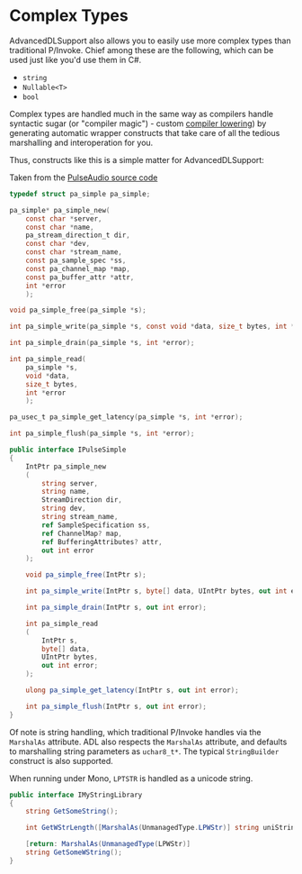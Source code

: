 Complex Types
=============

AdvancedDLSupport also allows you to easily use more complex types than traditional P/Invoke. Chief among these are the
following, which can be used just like you'd use them in C#.

* `string`
* `Nullable<T>`
* `bool`

Complex types are handled much in the same way as compilers handle syntactic sugar (or "compiler magic") - custom
[compiler lowering][2]) by generating automatic wrapper constructs that take care of all the tedious marshalling and
interoperation for you.

Thus, constructs like this is a simple matter for AdvancedDLSupport:

Taken from the [PulseAudio source code][1]
```c
typedef struct pa_simple pa_simple;

pa_simple* pa_simple_new(
    const char *server,
    const char *name,
    pa_stream_direction_t dir,
    const char *dev,
    const char *stream_name,
    const pa_sample_spec *ss,
    const pa_channel_map *map,
    const pa_buffer_attr *attr,
    int *error
    );

void pa_simple_free(pa_simple *s);

int pa_simple_write(pa_simple *s, const void *data, size_t bytes, int *error);

int pa_simple_drain(pa_simple *s, int *error);

int pa_simple_read(
    pa_simple *s,
    void *data,
    size_t bytes,
    int *error
    );

pa_usec_t pa_simple_get_latency(pa_simple *s, int *error);

int pa_simple_flush(pa_simple *s, int *error);
```

```c#
public interface IPulseSimple
{
    IntPtr pa_simple_new
    (
        string server,
        string name,
        StreamDirection dir,
        string dev,
        string stream_name,
        ref SampleSpecification ss,
        ref ChannelMap? map,
        ref BufferingAttributes? attr,
        out int error
    );

    void pa_simple_free(IntPtr s);

    int pa_simple_write(IntPtr s, byte[] data, UIntPtr bytes, out int error);

    int pa_simple_drain(IntPtr s, out int error);

    int pa_simple_read
    (
        IntPtr s,
        byte[] data,
        UIntPtr bytes,
        out int error;
    );

    ulong pa_simple_get_latency(IntPtr s, out int error);

    int pa_simple_flush(IntPtr s, out int error);
}
```

Of note is string handling, which traditional P/Invoke handles via the `MarshalAs` attribute. ADL also respects the
`MarshalAs` attribute, and defaults to marshalling string parameters as `uchar8_t*`. The typical `StringBuilder` construct
is also supported.

When running under Mono, `LPTSTR` is handled as a unicode string.

```c#
public interface IMyStringLibrary
{
    string GetSomeString();

    int GetWStrLength([MarshalAs(UnmanagedType.LPWStr)] string uniString);

    [return: MarshalAs(UnmanagedType(LPWStr)]
    string GetSomeWString();
}
```

[1]: https://freedesktop.org/software/pulseaudio/doxygen/simple_8h_source.html
[2]: http://mattwarren.org/2017/05/25/Lowering-in-the-C-Compiler
